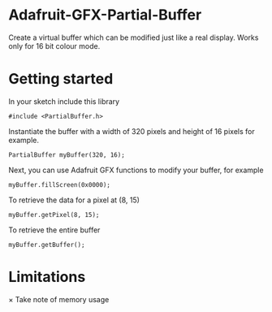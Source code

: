 # Adafruit-GFX-Partial-Buffer
Create a virtual buffer which can be modified just like a real display. Works only for 16 bit colour mode.
# Getting started
In your sketch include this library

`#include <PartialBuffer.h>`

Instantiate the buffer with a width of 320 pixels and height of 16 pixels for example.

`PartialBuffer myBuffer(320, 16);`

Next, you can use Adafruit GFX functions to modify your buffer, for example

`myBuffer.fillScreen(0x0000);`

To retrieve the data for a pixel at (8, 15)

`myBuffer.getPixel(8, 15);`

To retrieve the entire buffer

`myBuffer.getBuffer();`

# Limitations
× Take note of memory usage
